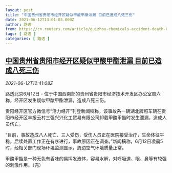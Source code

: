 ```yaml
---
layout: post
title: "中国贵州省贵阳市经开区疑似甲酸甲酯泄漏 目前已造成八死三伤"
date: 2021-06-12T13:01:03.000Z
author: 路透
from: https://cn.reuters.com/article/guizhou-chemicals-accident-death-0612-idCNKCS2DO0AV
tags: [ 路透 ]
categories: [ 路透 ]
---
```

<!--1623502863000-->
[中国贵州省贵阳市经开区疑似甲酸甲酯泄漏 目前已造成八死三伤](https://cn.reuters.com/article/guizhou-chemicals-accident-death-0612-idCNKCS2DO0AV)
------

<div>
<div><i>2021-06-12T12:41:08Z</i></div><p>路透北京6月12日 - 位于中国西南部的贵州省贵阳市经济技术开发区办公室周六称，经开区发生疑似甲酸甲酯泄漏，造成八死三伤。</p><p>贵阳经开区官方微信号“活力经开”刊登新闻稿称，该事故系一辆湖北牌照车辆在贵阳市经开区丰报云村三强兴兴化工贸易有限公司卸载甲酸甲酯时发生泄漏，造成人员伤亡。</p><p>“目前，事故造成八人死亡、三人受伤，受伤人员正在医院接受治疗，生命体征平稳，后续处置工作正在有序进行，事故原因正在调查。”新闻稿称，6月12日凌晨5时，经相关部门现场环境监测显示，周边空气环境质量正常。</p><p>甲酸甲酯是一种无色有香味的易挥发液体，容易水解，对呼吸道、眼、鼻等有较强的刺激作用。（完）</p>
</div>
